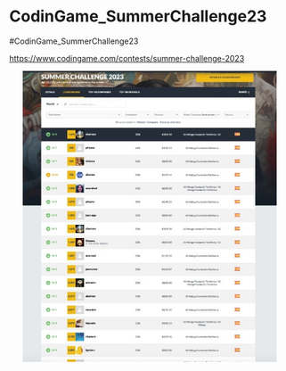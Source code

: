 # CodinGame_SummerChallenge23

#CodinGame_SummerChallenge23

https://www.codingame.com/contests/summer-challenge-2023


<p align="center"> <img src="./CodinGame_SummerChallenge23_board.jpeg" alt="image" width="456"/> </p>

